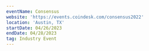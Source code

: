 ```yaml
---
eventName: Consensus
website: 'https://events.coindesk.com/consensus2022'
location: 'Austin, TX'
startDate: 04/26/2023
endDate: 04/28/2023
tag: Industry Event
---
```


